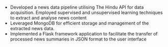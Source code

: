 - Developed a news data pipeline utilising The Hindu API for data acquisition. Employed supervised and unsupervised learning techniques to extract and analyse news content
- Leveraged MongoDB for efficient storage and management of the extracted news data.
- Implemented a Flask framework application to facilitate the transfer of processed news summaries in JSON format to the user interface
